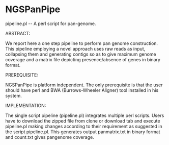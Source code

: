 # NGSPanPipe

pipeline.pl -- A perl script for pan-genome.

ABSTRACT:

We report here a one step pipeline to perform pan genome construction. This pipeline employing a novel approach 
uses raw reads as input, collapsing them and generating contigs so as to give maximum genome coverage and a 
matrix file depicting presence/absence of genes in binary format. 

PREREQUISITE:

NGSPanPipe is platform independent. The only prerequisite is that the user should have perl and BWA (Burrows-Wheeler Aligner) tool installed in his system.

IMPLEMENTATION:

The single script pipeline (pipeline.pl) integrates multiple perl scripts. Users have to download the zipped file from clone or download tab and execute pipeline.pl making changes according to their requirement as suggested in the script pipeline.pl. This generates output panmatrix.txt in binary format and count.txt gives pangenome coverage.
